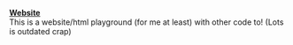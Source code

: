 [**Website**](megakiwicoder.github.io)
<br/>
This is a website/html playground (for me at least) with other code to! (Lots is outdated crap)
